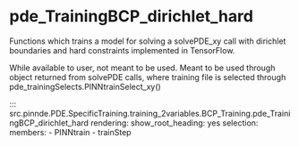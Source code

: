 # pde_TrainingBCP_dirichlet_hard

Functions which trains a model for solving a solvePDE_xy call with dirichlet boundaries and hard constraints implemented in TensorFlow.

While available to user, not meant to be used. Meant to be used through
object returned from solvePDE calls, where training file is selected through pde_trainingSelects.PINNtrainSelect_xy()

::: src.pinnde.PDE.SpecificTraining.training_2variables.BCP_Training.pde_TrainingBCP_dirichlet_hard
    rendering:
      show_root_heading: yes
    selection:
      members:
        - PINNtrain
        - trainStep